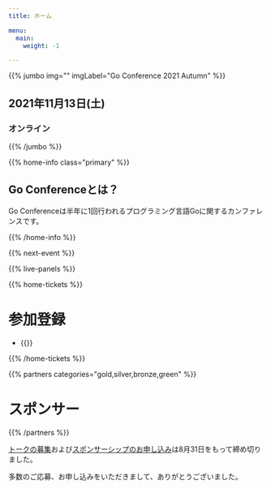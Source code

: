 ```yaml
---
title: ホーム

menu:
  main:
    weight: -1

---
```


{{% jumbo img="" imgLabel="Go Conference 2021 Autumn" %}}

## 2021年11月13日(土) 
### オンライン

<!--connpassへのリンクを貼る
<a class="btn primary" href="https://gocon.connpass.com/event/148602/" target="_blank"><svg class="icon icon-cfp"><use xlink:href="#ticket"></use></svg>カンファレンスチケット</a> <a class="btn primary" href="https://gocon.connpass.com/event/149447/" target="_blank"><svg class="icon icon-cfp"><use xlink:href="#ticket"></use></svg>懇親会チケット</a>
-->

{{% /jumbo %}}

{{% home-info class="primary" %}}
## Go Conferenceとは？

Go Conferenceは半年に1回行われるプログラミング言語Goに関するカンファレンスです。

{{% /home-info %}}

{{% next-event %}}

<!-- ... -->
<!-- ... -->
<!-- ... -->

<!--
{{<cfp starts="2021-06-12"
       ends="2021-08-31"
       url="https://www.papercall.io/gocon-tokyo-2021-autumn">}}
-->

<!--
{{% home-speakers %}}
## スピーカー

{{< button-link label="See all speakers"
                url="./speakers"
                icon="right" >}}

{{% button-link label="Ask the speakers"
url="https://app.sli.do/event/xchxcoal/"
icon="right" %}}

{{% /home-speakers %}}
-->

{{% live-panels %}}

{{% home-tickets %}}

# 参加登録

<ul>
<li>{{<ticket name="オンライン会場"
           price="無料"
           url="https://gocon.connpass.com/event/213865/">}}
</li>
</ul>

{{% /home-tickets %}}


{{% partners categories="gold,silver,bronze,green" %}}
# スポンサー

{{% /partners %}}

<div class="plain-notice">
  <p>
    <a href="https://www.papercall.io/gocon-tokyo-2021-autumn">トークの募集</a>および<a href="https://drive.google.com/file/d/1TVTPtHXOSvABu8OjtAZZVVGn1uhQN8oo/view">スポンサーシップのお申し込み</a>は8月31日をもって締め切りました。
  </p>

  <p>多数のご応募、お申し込みをいただきまして、ありがとうございました。</p>
</div>

<!--
<div style="text-align: center; margin-bottom: 20px;">

## スポンサー希望の企業様へ
スポンサーシッププランをご参照ください

{{% button-link label="See Sponsership plans"
                url="https://drive.google.com/file/d/1TVTPtHXOSvABu8OjtAZZVVGn1uhQN8oo/view"
                icon="link" %}}

</div>
-->

<!-- ... -->

<!-- ... -->
